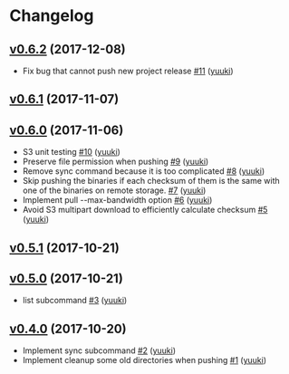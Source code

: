 # Changelog

## [v0.6.2](https://github.com/yuuki/binrep/compare/v0.6.0...v0.6.2) (2017-12-08)

* Fix bug that cannot push new project release [#11](https://github.com/yuuki/binrep/pull/11) ([yuuki](https://github.com/yuuki))

## [v0.6.1](https://github.com/yuuki/binrep/compare/v0.6.0...v0.6.1) (2017-11-07)


## [v0.6.0](https://github.com/yuuki/binrep/compare/v0.5.1...v0.6.0) (2017-11-06)

* S3 unit testing [#10](https://github.com/yuuki/binrep/pull/10) ([yuuki](https://github.com/yuuki))
* Preserve file permission when pushing [#9](https://github.com/yuuki/binrep/pull/9) ([yuuki](https://github.com/yuuki))
* Remove sync command because it is too complicated [#8](https://github.com/yuuki/binrep/pull/8) ([yuuki](https://github.com/yuuki))
*  Skip pushing the binaries if each checksum of them is the same with one of the binaries on remote storage. [#7](https://github.com/yuuki/binrep/pull/7) ([yuuki](https://github.com/yuuki))
* Implement pull --max-bandwidth option [#6](https://github.com/yuuki/binrep/pull/6) ([yuuki](https://github.com/yuuki))
* Avoid S3 multipart download to efficiently calculate checksum  [#5](https://github.com/yuuki/binrep/pull/5) ([yuuki](https://github.com/yuuki))

## [v0.5.1](https://github.com/yuuki/binrep/compare/v0.5.0...v0.5.1) (2017-10-21)


## [v0.5.0](https://github.com/yuuki/binrep/compare/v0.4.0...v0.5.0) (2017-10-21)

* list subcommand [#3](https://github.com/yuuki/binrep/pull/3) ([yuuki](https://github.com/yuuki))

## [v0.4.0](https://github.com/yuuki/binrep/compare/v0.3.0...v0.4.0) (2017-10-20)

* Implement sync subcommand [#2](https://github.com/yuuki/binrep/pull/2) ([yuuki](https://github.com/yuuki))
* Implement cleanup some old directories when pushing [#1](https://github.com/yuuki/binrep/pull/1) ([yuuki](https://github.com/yuuki))
